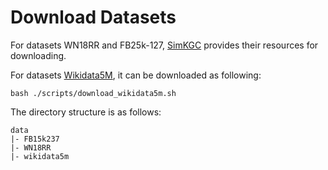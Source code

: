 # Download Datasets

For datasets WN18RR and FB25k-127, [SimKGC](https://github.com/intfloat/simkgc) provides their resources for downloading.

For datasets [Wikidata5M](https://deepgraphlearning.github.io/project/wikidata5m), it can be downloaded as following:

```
bash ./scripts/download_wikidata5m.sh
```

The directory structure is as follows:

```
data
|- FB15k237
|- WN18RR
|- wikidata5m
```
